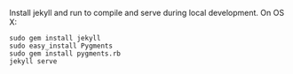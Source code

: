 Install jekyll and run to compile and serve during local development. On OS X:

```
sudo gem install jekyll
sudo easy_install Pygments
sudo gem install pygments.rb
jekyll serve
```
